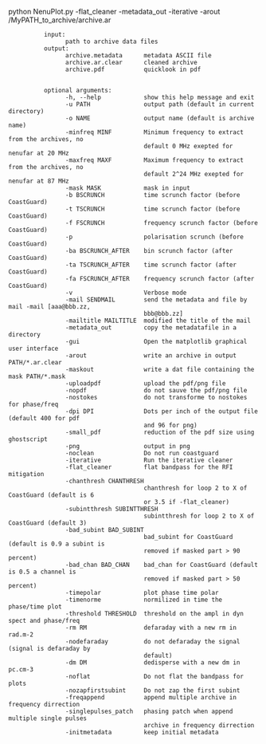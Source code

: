 
python NenuPlot.py -flat_cleaner -metadata_out -iterative -arout  /MyPATH_to_archive/archive.ar



              input:
                    path to archive data files
              output:
                    archive.metadata      metadata ASCII file
                    archive.ar.clear      cleaned archive
                    archive.pdf           quicklook in pdf


              optional arguments:
                    -h, --help            show this help message and exit
                    -u PATH               output path (default in current directory)
                    -o NAME               output name (default is archive name)
                    -minfreq MINF         Minimum frequency to extract from the archives, no
                                          default 0 MHz exepted for nenufar at 20 MHz
                    -maxfreq MAXF         Maximum frequency to extract from the archives, no
                                          default 2^24 MHz exepted for nenufar at 87 MHz
                    -mask MASK            mask in input
                    -b BSCRUNCH           time scrunch factor (before CoastGuard)
                    -t TSCRUNCH           time scrunch factor (before CoastGuard)
                    -f FSCRUNCH           frequency scrunch factor (before CoastGuard)
                    -p                    polarisation scrunch (before CoastGuard)
                    -ba BSCRUNCH_AFTER    bin scrunch factor (after CoastGuard)
                    -ta TSCRUNCH_AFTER    time scrunch factor (after CoastGuard)
                    -fa FSCRUNCH_AFTER    frequency scrunch factor (after CoastGuard)
                    -v                    Verbose mode
                    -mail SENDMAIL        send the metadata and file by mail -mail [aaa@bbb.zz,
                                          bbb@bbb.zz]
                    -mailtitle MAILTITLE  modified the title of the mail
                    -metadata_out         copy the metadatafile in a directory
                    -gui                  Open the matplotlib graphical user interface
                    -arout                write an archive in output PATH/*.ar.clear
                    -maskout              write a dat file containing the mask PATH/*.mask
                    -uploadpdf            upload the pdf/png file
                    -nopdf                do not sauve the pdf/png file
                    -nostokes             do not transforme to nostokes for phase/freq
                    -dpi DPI              Dots per inch of the output file (default 400 for pdf
                                          and 96 for png)
                    -small_pdf            reduction of the pdf size using ghostscript
                    -png                  output in png
                    -noclean              Do not run coastguard
                    -iterative            Run the iterative cleaner
                    -flat_cleaner         flat bandpass for the RFI mitigation
                    -chanthresh CHANTHRESH
                                          chanthresh for loop 2 to X of CoastGuard (default is 6
                                          or 3.5 if -flat_cleaner)
                    -subintthresh SUBINTTHRESH
                                          subintthresh for loop 2 to X of CoastGuard (default 3)
                    -bad_subint BAD_SUBINT
                                          bad_subint for CoastGuard (default is 0.9 a subint is
                                          removed if masked part > 90 percent)
                    -bad_chan BAD_CHAN    bad_chan for CoastGuard (default is 0.5 a channel is
                                          removed if masked part > 50 percent)
                    -timepolar            plot phase time polar
                    -timenorme            normilized in time the phase/time plot
                    -threshold THRESHOLD  threshold on the ampl in dyn spect and phase/freq
                    -rm RM                defaraday with a new rm in rad.m-2
                    -nodefaraday          do not defaraday the signal (signal is defaraday by
                                          default)
                    -dm DM                dedisperse with a new dm in pc.cm-3
                    -noflat               Do not flat the bandpass for plots
                    -nozapfirstsubint     Do not zap the first subint
                    -freqappend           append multiple archive in frequency dirrection
                    -singlepulses_patch   phasing patch when append multiple single pulses
                                          archive in frequency dirrection
                    -initmetadata         keep initial metadata

